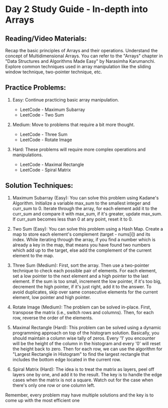 # Day 2 Study Guide - In-depth into Arrays

## Reading/Video Materials:

Recap the basic principles of Arrays and their operations.
Understand the concept of Multidimensional Arrays. You can refer to the "Arrays" chapter in "Data Structures and Algorithms Made Easy" by Narasimha Karumanchi.
Explore common techniques used in array manipulation like the sliding window technique, two-pointer technique, etc.

## Practice Problems:

1. Easy: Continue practicing basic array manipulation.
    * LeetCode - Maximum Subarray
    * LeetCode - Two Sum

1. Medium: Move to problems that require a bit more thought.
    * LeetCode - Three Sum
    * LeetCode - Rotate Image

1. Hard: These problems will require more complex operations and manipulations.
    * LeetCode - Maximal Rectangle
    * LeetCode - Spiral Matrix

## Solution Techniques:

1. Maximum Subarray (Easy): You can solve this problem using Kadane's Algorithm. Initialize a variable max_sum to the smallest integer and curr_sum to 0. Iterate through the array, for each element add it to the curr_sum and compare it with max_sum, if it's greater, update max_sum. If curr_sum becomes less than 0 at any point, reset it to 0.

1. Two Sum (Easy): You can solve this problem using a Hash Map. Create a map to store each element's complement (target - nums[i]) and its index. While iterating through the array, if you find a number which is already a key in the map, that means you have found two numbers which add up to the target, else add the complement of the current element to the map.

1. Three Sum (Medium): First, sort the array. Then use a two-pointer technique to check each possible pair of elements. For each element, set a low pointer to the next element and a high pointer to the last element. If the sum is too small, increment the low pointer, if it's too big, decrement the high pointer, if it's just right, add it to the answer. To avoid duplicates, skip over same consecutive elements for the current element, low pointer and high pointer.

1. Rotate Image (Medium): The problem can be solved in-place. First, transpose the matrix (i.e., switch rows and columns). Then, for each row, reverse the order of the elements.

1. Maximal Rectangle (Hard): This problem can be solved using a dynamic programming approach on top of the histogram solution. Basically, you should maintain a column wise tally of zeros. Every '1' you encounter will be the height of the column in the histogram and every '0' will reset the height back to zero. Then for each row, we can use the algorithm for "Largest Rectangle in Histogram" to find the largest rectangle that includes the bottom edge located in the current row.

1. Spiral Matrix (Hard): The idea is to treat the matrix as layers, peel off layers one by one, and add it to the result. The key is to handle the edge cases when the matrix is not a square. Watch out for the case when there's only one row or one column left.

Remember, every problem may have multiple solutions and the key is to come up with the most efficient one